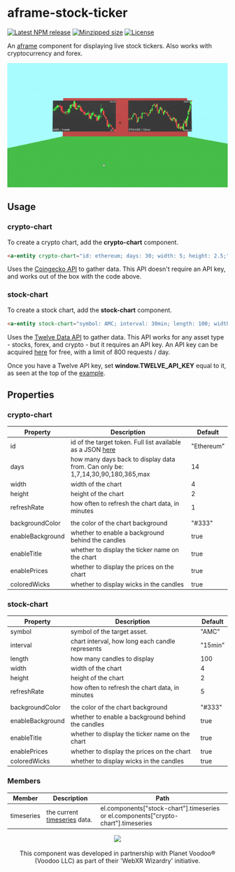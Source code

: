 # aframe-stock-ticker

[![Latest NPM release](https://img.shields.io/npm/v/aframe-stock-ticker.svg)](https://www.npmjs.com/package/aframe-stock-ticker)
[![Minzipped size](https://badgen.net/bundlephobia/minzip/aframe-stock-ticker)](https://bundlephobia.com/result?p=aframe-stock-ticker)
[![License](https://img.shields.io/badge/license-MIT-007ec6.svg)](https://github.com/ryota-mitarai/aframe-stock-ticker/blob/master/LICENSE)

An [aframe](https://github.com/aframevr/aframe) component for displaying live stock tickers. Also works with cryptocurrency and forex.

![Example gif](https://github.com/ryota-mitarai/aframe-stock-ticker/blob/master/examples/preview.gif)

## Usage

### crypto-chart

To create a crypto chart, add the **crypto-chart** component.

```html
<a-entity crypto-chart="id: ethereum; days: 30; width: 5; height: 2.5;"></a-entity>
```

Uses the [Coingecko API](https://www.coingecko.com/en/api#explore-api) to gather data. This API doesn't require an API key, and works out of the box with the code above.

### stock-chart

To create a stock chart, add the **stock-chart** component.

```html
<a-entity stock-chart="symbol: AMC; interval: 30min; length: 100; width: 5; height: 2.5;"></a-entity>
```

Uses the [Twelve Data API](https://rapidapi.com/twelvedata/api/twelve-data1) to gather data. This API works for any asset type - stocks, forex, and crypto - but it requires an API key. An API key can be acquired [here](https://rapidapi.com/twelvedata/api/twelve-data1/pricing) for free, with a limit of 800 requests / day.

Once you have a Twelve API key, set **window.TWELVE_API_KEY** equal to it, as seen at the top of the [example](https://github.com/ryota-mitarai/aframe-stock-ticker/blob/master/examples/stock-chart/index.html).

## Properties

### crypto-chart

| Property         | Description                                                                                                                      | Default    |
| ---------------- | -------------------------------------------------------------------------------------------------------------------------------- | ---------- |
| id               | id of the target token. Full list available as a JSON [here](https://api.coingecko.com/api/v3/coins/list?include_platform=false) | "Ethereum" |
| days             | how many days back to display data from. Can only be: 1,7,14,30,90,180,365,max                                                   | 14         |
| width            | width of the chart                                                                                                               | 4          |
| height           | height of the chart                                                                                                              | 2          |
| refreshRate      | how often to refresh the chart data, in minutes                                                                                  | 1          |
|                  |                                                                                                                                  |            |
| backgroundColor  | the color of the chart background                                                                                                | "#333"     |
| enableBackground | whether to enable a background behind the candles                                                                                | true       |
| enableTitle      | whether to display the ticker name on the chart                                                                                  | true       |
| enablePrices     | whether to display the prices on the chart                                                                                       | true       |
| coloredWicks     | whether to display wicks in the candles                                                                                          | true       |

### stock-chart

| Property         | Description                                       | Default |
| ---------------- | ------------------------------------------------- | ------- |
| symbol           | symbol of the target asset.                       | "AMC"   |
| interval         | chart interval, how long each candle represents   | "15min" |
| length           | how many candles to display                       | 100     |
| width            | width of the chart                                | 4       |
| height           | height of the chart                               | 2       |
| refreshRate      | how often to refresh the chart data, in minutes   | 5       |
|                  |                                                   |         |
| backgroundColor  | the color of the chart background                 | "#333"  |
| enableBackground | whether to enable a background behind the candles | true    |
| enableTitle      | whether to display the ticker name on the chart   | true    |
| enablePrices     | whether to display the prices on the chart        | true    |
| coloredWicks     | whether to display wicks in the candles           | true    |

### Members

| Member     | Description                                                             | Path                                                                                |
| ---------- | ----------------------------------------------------------------------- | ----------------------------------------------------------------------------------- |
| timeseries | the current [timeseries](https://twelvedata.com/docs#time-series) data. | el.components["stock-chart"].timeseries or el.components["crypto-chart"].timeseries |

<p align="center">
  <a href="https://planetvoodoo.org/" target="_blank">
    <img width="120px" src="https://planetvoodoo.org/branding/planet-voodoo-logo-1000px.png">
  </a>
</p>

<p align="center">This component was developed in partnership with Planet Voodoo® (Voodoo LLC) as part of their 'WebXR Wizardry' initiative.</p>
